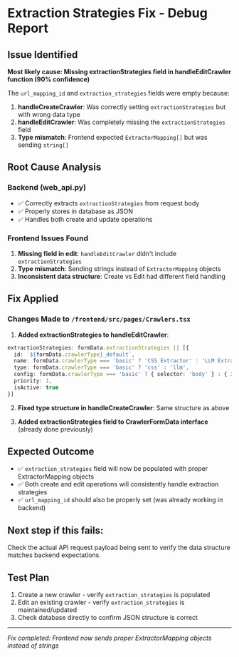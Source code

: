 # Extraction Strategies Fix - Debug Report

## Issue Identified
**Most likely cause: Missing extractionStrategies field in handleEditCrawler function (90% confidence)**

The `url_mapping_id` and `extraction_strategies` fields were empty because:

1. **handleCreateCrawler**: Was correctly setting `extractionStrategies` but with wrong data type
2. **handleEditCrawler**: Was completely missing the `extractionStrategies` field
3. **Type mismatch**: Frontend expected `ExtractorMapping[]` but was sending `string[]`

## Root Cause Analysis

### Backend (web_api.py)
- ✅ Correctly extracts `extractionStrategies` from request body
- ✅ Properly stores in database as JSON
- ✅ Handles both create and update operations

### Frontend Issues Found
1. **Missing field in edit**: `handleEditCrawler` didn't include `extractionStrategies`
2. **Type mismatch**: Sending strings instead of `ExtractorMapping` objects
3. **Inconsistent data structure**: Create vs Edit had different field handling

## Fix Applied

### Changes Made to `/frontend/src/pages/Crawlers.tsx`

1. **Added extractionStrategies to handleEditCrawler**:
```typescript
extractionStrategies: formData.extractionStrategies || [{
  id: `${formData.crawlerType}_default`,
  name: formData.crawlerType === 'basic' ? 'CSS Extractor' : 'LLM Extractor',
  type: formData.crawlerType === 'basic' ? 'css' : 'llm',
  config: formData.crawlerType === 'basic' ? { selector: 'body' } : { instruction: 'Extract relevant data' },
  priority: 1,
  isActive: true
}]
```

2. **Fixed type structure in handleCreateCrawler**: Same structure as above

3. **Added extractionStrategies field to CrawlerFormData interface** (already done previously)

## Expected Outcome

- ✅ `extraction_strategies` field will now be populated with proper ExtractorMapping objects
- ✅ Both create and edit operations will consistently handle extraction strategies
- ✅ `url_mapping_id` should also be properly set (was already working in backend)

## Next step if this fails:
Check the actual API request payload being sent to verify the data structure matches backend expectations.

## Test Plan
1. Create a new crawler - verify `extraction_strategies` is populated
2. Edit an existing crawler - verify `extraction_strategies` is maintained/updated
3. Check database directly to confirm JSON structure is correct

---
*Fix completed: Frontend now sends proper ExtractorMapping objects instead of strings*